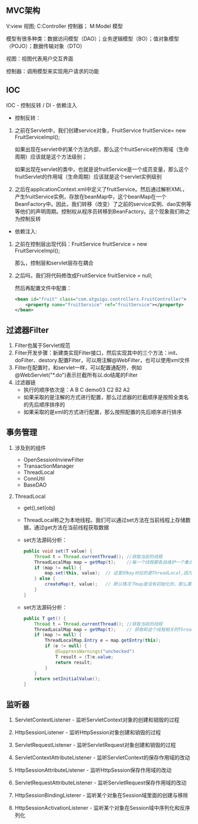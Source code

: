 ## MVC架构
V:view 视图; C:Controller 控制器； M:Model 模型

模型有很多种类：数据访问模型（DAO）；业务逻辑模型（BO）；值对象模型（POJO）；数据传输对象（DTO）

视图：视图代表用户交互界面

控制器：调用模型来实现用户请求的功能

## IOC

IOC - 控制反转 / DI - 依赖注入

- 控制反转：

1. 之前在Servlet中，我们创建service对象，FruitService fruitService= new FruitServiceImpl();

   如果出现在servlet中的某个方法内部，那么这个fruitService的作用域（生命周期）应该就是这个方法级别；

   如果出现在servlet的类中，也就是说fruitService是一个成员变量，那么这个fruitServlet的作用域（生命周期）应该就是这个servlet实例级别

2. 之后在applicationContext.xml中定义了fruitService。然后通过解析XML，产生fruitService实例，存放在beanMap中，这个beanMap在一个BeanFactory中。因此，我们转移（改变）了之前的service实例、dao实例等等他们的声明周期。控制权从程序员转移到BeanFactory。这个现象我们称之为控制反转

- 依赖注入:

1. 之前在控制层出现代码：FruitService fruitService = new FruitServiceImpl();

   那么，控制层和servlet层存在耦合

2. 之后吗，我们将代码修改成FruitService fruitService = null;

   然后再配置文件中配置：

   ```xml
   <bean id="fruit" class="com.atguigu.controllers.FruitController">
       <property name="fruitService" ref="fruitService"></property>
   </bean>
   ```

## 过滤器Filter

1. Filter也属于Servlet规范
2. Filter开发步骤：新建类实现Filter接口，然后实现其中的三个方法：init、doFilter、destory.配置Filter，可以用注解@WebFilter，也可以使用xml文件<filter><filter-mapping>
3. Filter在配置时，和servlet一样，可以配置通配符，例如@WebServlet("*.do")表示拦截所有以.do结尾的Filter
4. 过滤器链
   - 执行的顺序依次是：A B C demo03 C2 B2 A2
   - 如果采取的是注解的方式进行配置，那么过滤器的拦截顺序是按照全类名的先后顺序排序的
   - 如果采取的是xml的方式进行配置，那么按照配置的先后顺序进行排序

## 事务管理



1. 涉及到的组件
   - OpenSessionInviewFilter
   - TransactionManager
   - ThreadLocal
   - ConnUtil
   - BaseDAO

2. ThreadLocal

   - get(),set(obj)

   - ThreadLocal称之为本地线程。我们可以通过set方法在当前线程上存储数据，通过get方法在当前线程获取数据

   - set方法源码分析：

     ```java
     public void set(T value) {
         Thread t = Thread.currentThread();	//获取当前的线程
         ThreadLocalMap map = getMap(t);	//每一个线程都各自维护一个集合容器（ThreadLocalMap）
         if (map != null) {
             map.set(this, value);	// 这里的key对应的是ThreadLocal,因为我们的组件中需要共享的对象可能有多个
         } else {
             createMap(t, value);	// 默认情况下map是没有初始化的，那么第一次往其中添加数据时，会初始化
         }
     }

   - set方法源码分析：

     ```java
     public T get() {
         Thread t = Thread.currentThread();	//获取当前的线程
         ThreadLocalMap map = getMap(t);	// 获取和这个线程相关的ThreadLocalMap
         if (map != null) {
             ThreadLocalMap.Entry e = map.getEntry(this);
             if (e != null) {
                 @SuppressWarnings("unchecked")
                 T result = (T)e.value;
                 return result;
             }
         }
         return setInitialValue();
     }
     ```

     

## 监听器

1. ServletContextListener - 监听ServletContext对象的创建和销毁的过程

2. HttpSessionListener - 监听HttpSession对象创建和销毁的过程

3. ServletRequestListener - 监听ServletRequest对象创建和销毁的过程

   

4. ServletContextAttributeListener - 监听ServletContext的保存作用域的改动

5. HttpSessionAttributeListener - 监听HttpSession保存作用域的改动

6. ServletRequestAttributeListener - 监听ServletRequest保存作用域的改动

   

7. HttpSessionBindingListerer - 监听某个对象在Session域里面的创建与移除

8. HttpSessionActivationListener - 监听某个对象在Session域中序列化和反序列化
